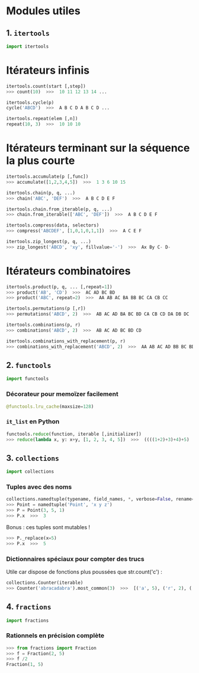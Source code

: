 # Modules utiles

## 1. `itertools`

```Python
import itertools
```

# Itérateurs infinis

```Python
itertools.count(start [,step])
>>> count(10)  >>>  10 11 12 13 14 ...
```

```Python
itertools.cycle(p)
cycle('ABCD')  >>>  A B C D A B C D ...
```

```Python
itertools.repeat(elem [,n])
repeat(10, 3)  >>>  10 10 10
```

# Itérateurs terminant sur la séquence la plus courte

```Python
itertools.accumulate(p [,func])
>>> accumulate([1,2,3,4,5])  >>>  1 3 6 10 15
```

```Python
itertools.chain(p, q, ...)
>>> chain('ABC', 'DEF')  >>>  A B C D E F
```

```Python
itertools.chain.from_iterable(p, q, ...)
>>> chain.from_iterable(['ABC', 'DEF'])  >>>  A B C D E F
```

```Python
itertools.compress(data, selectors)
>>> compress('ABCDEF', [1,0,1,0,1,1])  >>>  A C E F
```

```Python
itertools.zip_longest(p, q, ...)
>>> zip_longest('ABCD', 'xy', fillvalue='-')  >>>  Ax By C- D-
```

# Itérateurs combinatoires

```Python
itertools.product(p, q, ... [,repeat=1])
>>> product('AB', 'CD')  >>>  AC AD BC BD
>>> product('ABC', repeat=2)  >>>  AA AB AC BA BB BC CA CB CC
```

```Python
itertools.permutations(p [,r])
>>> permutations('ABCD', 2)  >>>  AB AC AD BA BC BD CA CB CD DA DB DC
```

```Python
itertools.combinations(p, r)
>>> combinations('ABCD', 2)  >>>  AB AC AD BC BD CD
```

```Python
itertools.combinations_with_replacement(p, r)
>>> combinations_with_replacement('ABCD', 2)  >>>  AA AB AC AD BB BC BD CC CD DD
```


## 2. `functools`

```Python
import functools
```

### Décorateur pour memoïzer facilement

```Python
@functools.lru_cache(maxsize=128)
```

### `it_list` en Python

```Python
functools.reduce(function, iterable [,initializer])
>>> reduce(lambda x, y: x+y, [1, 2, 3, 4, 5])  >>>  ((((1+2)+3)+4)+5)  >>>  15
```

## 3. `collections`

```Python
import collections
```

### Tuples avec des noms

```Python
collections.namedtuple(typename, field_names, *, verbose=False, rename=False, module=None)
>>> Point = namedtuple('Point', 'x y z')
>>> P = Point(3, 5, 1)
>>> P.x  >>>  3
```

Bonus : ces tuples sont mutables !

```Python
>>> P._replace(x=5)
>>> P.x  >>>  5
```

### Dictionnaires spéciaux pour compter des trucs

Utile car dispose de fonctions plus poussées que str.count('c') :

```Python
collections.Counter(iterable)
>>> Counter('abracadabra').most_common(3)  >>>  [('a', 5), ('r', 2), ('b', 2)]
```

## 4. `fractions`

```Python
import fractions
```

### Rationnels en précision complète

```Python
>>> from fractions import Fraction
>>> f = Fraction(2, 5)
>>> f /2
Fraction(1, 5)
```